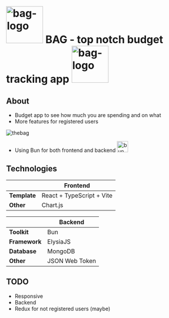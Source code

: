 
# <img src="https://github.com/reijjo/budget/assets/95418273/c5e5d224-486e-4bbc-9769-c616a657daa3" alt="bag-logo" title="BAG" height="100px" /> BAG - top notch budget tracking app <img src="https://github.com/reijjo/budget/assets/95418273/c5e5d224-486e-4bbc-9769-c616a657daa3" alt="bag-logo" title="BAG" height="100px" /> </br>

## About
* Budget app to see how much you are spending and on what
* More features for registered users

![thebag](https://github.com/reijjo/budget/assets/95418273/3f2ed90f-0039-4988-96d9-93e6f5e1bbc6)

* Using Bun for both frontend and backend <img src="https://github.com/reijjo/budget/assets/95418273/0f1660ca-51a0-45d6-b352-9fedb4ed9a5a" alt="bun" title="bun" height="30px" />

## Technologies

| | Frontend |
| --- | --- |
| **Template** | React + TypeScript + Vite |
| **Other** | Chart.js  |  

| | Backend | 
| --- | --- |
| **Toolkit** | Bun |
| **Framework** | ElysiaJS |
| **Database** |  MongoDB |
| **Other** | JSON Web Token |

## TODO
* Responsive
* Backend
* Redux for not registered users (maybe)


